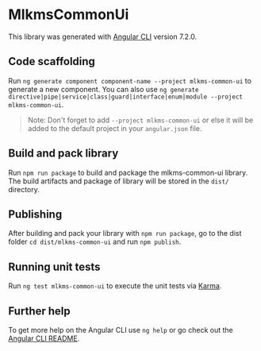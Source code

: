 # MlkmsCommonUi

This library was generated with [Angular CLI](https://github.com/angular/angular-cli) version 7.2.0.

## Code scaffolding

Run `ng generate component component-name --project mlkms-common-ui` to generate a new component. You can also use `ng generate directive|pipe|service|class|guard|interface|enum|module --project mlkms-common-ui`.
> Note: Don't forget to add `--project mlkms-common-ui` or else it will be added to the default project in your `angular.json` file. 

## Build and pack library

Run `npm run package` to build and package the mlkms-common-ui library. The build artifacts and package of library will be stored in the `dist/` directory.

## Publishing

After building and pack your library with `npm run package`, go to the dist folder `cd dist/mlkms-common-ui` and run `npm publish`.

## Running unit tests

Run `ng test mlkms-common-ui` to execute the unit tests via [Karma](https://karma-runner.github.io).

## Further help

To get more help on the Angular CLI use `ng help` or go check out the [Angular CLI README](https://github.com/angular/angular-cli/blob/master/README.md).
